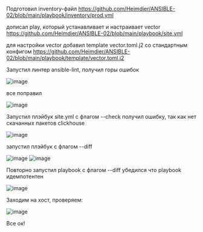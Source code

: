 Подготовил inventory-файл  https://github.com/Heimdier/ANSIBLE-02/blob/main/playbook/inventory/prod.yml

дописал play, который устанавливает и настраивает vector    https://github.com/Heimdier/ANSIBLE-02/blob/main/playbook/site.yml

для настройки vector добавил template vector.toml.j2 со стандартным конфигом  https://github.com/Heimdier/ANSIBLE-02/blob/main/playbook/template/vector.toml.j2

Запустил линтер ansible-lint, получил горы ошибок    

![image](https://github.com/user-attachments/assets/4aa2fe9d-8dda-4898-8e8c-691874366d25)

все поправил    

![image](https://github.com/user-attachments/assets/d1459527-1958-43d0-b533-1b07560e59b3)

Запустил плэйбук site.yml с флагом --check    получил ошибку, так как нет скачанных пакетов clickhouse

![image](https://github.com/user-attachments/assets/7745b721-65cc-487b-bfb6-de31d8147f76)

запустил плэйбук с флагом --diff    

![image](https://github.com/user-attachments/assets/33b7daff-f650-406f-a51a-bba9e38c304d)
![image](https://github.com/user-attachments/assets/872111f8-88db-40f1-a727-303896891c31)

Повторно запустил playbook с флагом --diff убедился что playbook идемпотентен

![image](https://github.com/user-attachments/assets/a7ee29cb-c3c2-42bb-819d-9d7339f34137)

Заходим на хост, проверяем:    

![image](https://github.com/user-attachments/assets/289bdd37-333c-4a99-ad5c-94c1e5da7dee)

Все ок!








